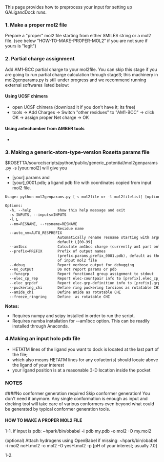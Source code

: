 This page provides how to preprocess your input for setting up GALigandDock runs.

### 1. Make a proper mol2 file
Prepare a "proper" mol2 file starting from either SMILES string or a mol2 file.
(see below "HOW-TO-MAKE-PROPER-MOL2" if you are not sure if yours is "legit")

### 2. Partial charge assignment
Add AM1-BCC partial charge to your mol2file. You can skip this stage if you are going to 
run partial charge calculation through stage3; this machinery in mol2genparams.py is still under progress
and we recommend running external softwares listed below: 

#### Using UCSF chimera
- open UCSF chimera (download it if you don't have it; its free)
- tools -> Add Charges -> Switch "other residues" to "AM1-BCC" -> click OK -> assign proper Net charge -> OK

#### Using antechamber from AMBER tools
- 

### 3. Making a generic-atom-type-version Rosetta params file

$ROSETTA/source/scripts/python/public/generic_potential/mol2genparams.py -s [your.mol2]
will give you
- [your].params and
- [your]_0001.pdb; a ligand pdb file with coordinates copied from input mol2 file.

```html
Usage: python mol2genparams.py [-s mol2file or -l mol2filelist] [options]

Options:
  -h, --help            show this help message and exit
  -s INPUTS, --inputs=INPUTS
  -l L                  
  --nm=RESNAME, --resname=RESNAME
                        Residue name
  --auto_nm=AUTO_RESPREFIX
                        Automatically rename resname starting with argument;
                        default L[00-99]
  --am1bcc              Calculate am1bcc charge (currently am1 part only; bcc will be added soon)
  --prefix=PREFIX       Prefix of output names
                        (prefix.params,prefix_0001.pdb), default as the prefix
                        of input mol2 file
  --debug               Report verbose output for debugging
  --no_output           Do not report params or pdb
  --funcgrp             Report functional group assignment to stdout
  --elec_cp_rep         Report elec-countpair info to [prefix].elec_cp_ref
  --elec_grpdef         Report elec-grp-definition info to [prefix].grpref
  --puckering_chi       Define ring puckering torsions as rotatable CHI
  --amide_chi           Define amide as rotatable CHI
  --freeze_ringring     Define  as rotatable CHI
```

**Notes:**

* Requires numpy and scipy installed in order to run the script.
* Requires numba installation for --am1bcc option. This can be readily installed through Anaconda.

### 4.Making an input holo pdb file
- HETATM lines of the ligand you want to dock is located at the last part of the file;
- which also means HETATM lines for any cofactor(s) should locate above the ligand of your interest
- your ligand position is at a reasonable 3-D location inside the pocket

### NOTES
####No conformer generation required
Skip conformer generation! You don't need it anymore. Any single conformation is enough as input and docking tool will take care of various conformers even beyond what could be generated by typical conformer generation tools.

#### HOW TO MAKE A PROPER MOL2 FILE
1-1. if input is pdb:
~hpark/bin/obabel -i pdb my.pdb -o mol2 -O my.mol2 

(optional) Attach hydrogens using OpenBabel if missing:
~hpark/bin/obabel -i mol2 noH.mol2 -o mol2 -O yesH.mol2 -p [pH of your interest; usually 7.0]

1-2.
